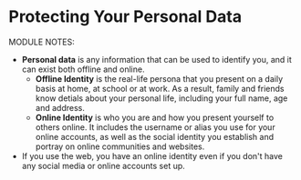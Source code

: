 # Protecting Your Personal Data

MODULE NOTES:

- **Personal data** is any information that can be used to identify you, and it can exist both offline and online.
    - **Offline Identity** is the real-life persona that you present on a daily basis at home, at school or at work. As a result, family and friends know detials about your personal life, including your full name, age and address.
    - **Online Identity** is who you are and how you present yourself to others online. It includes the username or alias you use for your online accounts, as well as the social identity you establish and portray on online communities and websites.
- If you use the web, you have an online identity even if you don't have any social media or online accounts set up.
